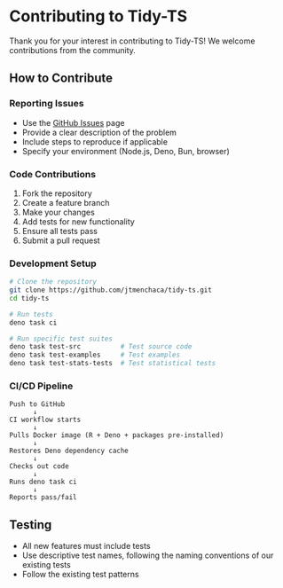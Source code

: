 # Contributing to Tidy-TS

Thank you for your interest in contributing to Tidy-TS! We welcome contributions from the community.

## How to Contribute

### Reporting Issues
- Use the [GitHub Issues](https://github.com/jtmenchaca/tidy-ts/issues) page
- Provide a clear description of the problem
- Include steps to reproduce if applicable
- Specify your environment (Node.js, Deno, Bun, browser)

### Code Contributions
1. Fork the repository
2. Create a feature branch
3. Make your changes
4. Add tests for new functionality
5. Ensure all tests pass
6. Submit a pull request

### Development Setup
```bash
# Clone the repository
git clone https://github.com/jtmenchaca/tidy-ts.git
cd tidy-ts

# Run tests
deno task ci

# Run specific test suites
deno task test-src          # Test source code
deno task test-examples     # Test examples
deno task test-stats-tests  # Test statistical tests
```

### CI/CD Pipeline
```
Push to GitHub
      ↓
CI workflow starts
      ↓
Pulls Docker image (R + Deno + packages pre-installed)
      ↓
Restores Deno dependency cache
      ↓
Checks out code
      ↓
Runs deno task ci
      ↓
Reports pass/fail
```

## Testing
- All new features must include tests
- Use descriptive test names, following the naming conventions of our existing tests
- Follow the existing test patterns